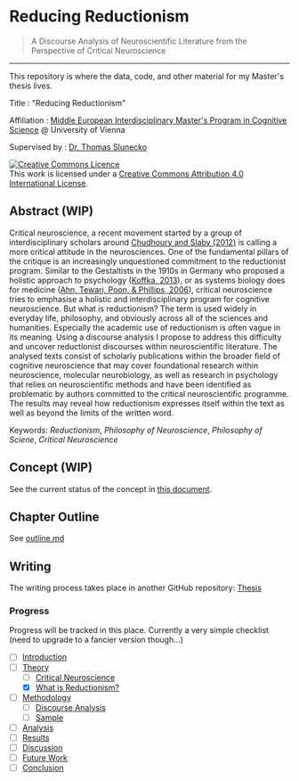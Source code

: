 # Reducing Reductionism

> A Discourse Analysis of Neuroscientific Literature from the Perspective of Critical Neuroscience

---

This repository is where the data, code, and other material for my Master's thesis lives.  

Title
: "Reducing Reductionism"

Affiliation
: [Middle European Interdisciplinary Master's Program in Cognitive Science](http://www.meicogsci.eu/) @ University of Vienna

Supervised by
: [Dr. Thomas Slunecko](http://www.slunecko.info/HOME.html)

<a rel="license" href="http://creativecommons.org/licenses/by/4.0/"><img alt="Creative Commons Licence" style="border-width:0" src="https://i.creativecommons.org/l/by/4.0/88x31.png" /></a><br />This work is licensed under a <a rel="license" href="http://creativecommons.org/licenses/by/4.0/">Creative Commons Attribution 4.0 International License</a>.

## Abstract (WIP)

Critical neuroscience, a recent movement started by a group of interdisciplinary scholars around [Chudhoury and Slaby (2012)](http://www.worldcat.org/oclc/772658635) is calling a more critical attitude in the neurosciences. One of the fundamental pillars of the critique is an increasingly unquestioned commitment to the reductionist program. Similar to the Gestaltists in the 1910s in Germany who proposed a holistic approach to psychology ([Koffka, 2013](http://worldcat.org/oclc/931550)), or as systems biology does for medicine ([Ahn, Tewari, Poon, & Phillips, 2006](https://doi.org/10.1371/JOURNAL.PMED.0030208)), critical neuroscience tries to emphasise a holistic and interdisciplinary program for cognitive neuroscience. But what is reductionism? The term is used widely in everyday life, philosophy, and obviously across all of the sciences and humanities. Especially the academic use of reductionism is often vague in its meaning. Using a discourse analysis I propose to address this difficulty and uncover reductionist discourses within neuroscientific literature. The analysed texts consist of scholarly publications within the broader field of cognitive neuroscience that may cover foundational research within neuroscience, molecular neurobiology, as well as research in psychology that relies on neuroscientific methods and have been identified as problematic by authors committed to the critical neuroscientific programme. The results may reveal how reductionism expresses itself within the text as well as beyond the limits of the written word.

Keywords: _Reductionism_, _Philosophy of Neuroscience_, _Philosophy of Sciene_, _Critical Neuroscience_

## Concept (WIP)

See the current status of the concept in [this document](files/concept_20180521.pdf).

## Chapter Outline

See [outline.md](outline.md)

## Writing

The writing process takes place in another GitHub repository: [Thesis](https://github.com/Bubblbu/msc-thesis)

### Progress

Progress will be tracked in this place. Currently a very simple checklist (need to upgrade to a fancier version though...)

- [ ] [Introduction](#introduction)
- [ ] [Theory](#theory)
    - [ ] [Critical Neuroscience](#critical-neuroscience)
    - [x] [What is Reductionism?](#what-is-reductionism)
- [ ] [Methodology](#methodology)
    - [ ] [Discourse Analysis](#discourse-analysis)
    - [ ] [Sample](#sample)
- [ ] [Analysis](#analysis)
- [ ] [Results](#results)
- [ ] [Discussion](#discussion)
- [ ] [Future Work](#future-work)
- [ ] [Conclusion](#conclusion)